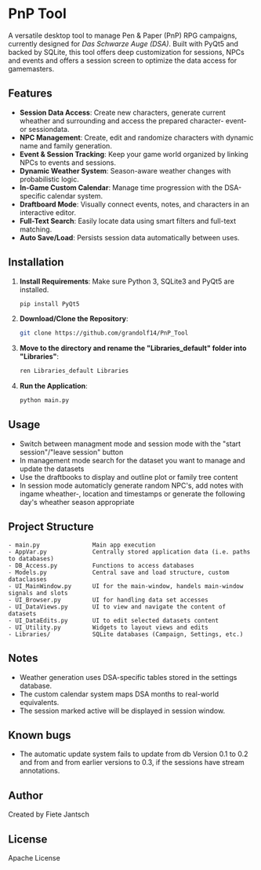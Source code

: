 # PnP Tool 

A versatile desktop tool to manage Pen & Paper (PnP) RPG campaigns, currently designed for *Das Schwarze Auge (DSA)*. Built with PyQt5 and backed by SQLite, this tool offers deep customization for sessions, NPCs and events and offers a session screen to optimize the data access for gamemasters.

## Features

- **Session Data Access**: Create new characters, generate current wheather and surrounding and access the prepared character- event- or sessiondata.
- **NPC Management**: Create, edit and randomize characters with dynamic name and family generation.
- **Event & Session Tracking**: Keep your game world organized by linking NPCs to events and sessions.
- **Dynamic Weather System**: Season-aware weather changes with probabilistic logic.
- **In-Game Custom Calendar**: Manage time progression with the DSA-specific calendar system.
- **Draftboard Mode**: Visually connect events, notes, and characters in an interactive editor.
- **Full-Text Search**: Easily locate data using smart filters and full-text matching.
- **Auto Save/Load**: Persists session data automatically between uses.

## Installation

1. **Install Requirements**:
   Make sure Python 3, SQLite3 and PyQt5 are installed.

   ```bash
   pip install PyQt5
   ```

2. **Download/Clone the Repository**:
   ```bash
   git clone https://github.com/grandolf14/PnP_Tool
   ```
   
3. **Move to the directory and rename the "Libraries_default" folder into "Libraries"**:
   ```bash
   ren Libraries_default Libraries
   ```

4. **Run the Application**:
   ```bash
   python main.py
   ```
## Usage
- Switch between managment mode and session mode with the "start session"/"leave session" button
- In management mode search for the dataset you want to manage and update the datasets
- Use the draftbooks to display and outline plot or family tree content
- In session mode automaticly generate random NPC's, add notes with ingame wheather-, location and timestamps or generate the following day's wheather season appropriate

## Project Structure

```
- main.py               Main app execution
- AppVar.py             Centrally stored application data (i.e. paths to databases)
- DB_Access.py          Functions to access databases
- Models.py             Central save and load structure, custom dataclasses
- UI_MainWindow.py      UI for the main-window, handels main-window signals and slots
- UI_Browser.py         UI for handling data set accesses
- UI_DataViews.py       UI to view and navigate the content of datasets
- UI_DataEdits.py       UI to edit selected datasets content
- UI_Utility.py         Widgets to layout views and edits
- Libraries/            SQLite databases (Campaign, Settings, etc.)
```


## Notes

- Weather generation uses DSA-specific tables stored in the settings database.
- The custom calendar system maps DSA months to real-world equivalents.
- The session marked active will be displayed in session window.

## Known bugs
- The automatic update system fails to update from db Version 0.1 to 0.2 and from and from earlier versions to 0.3, if the sessions have stream annotations.

## Author

Created by Fiete Jantsch

## License

Apache License
